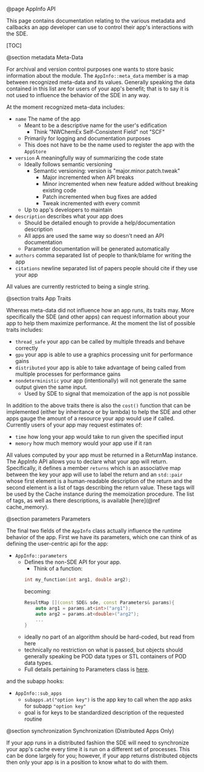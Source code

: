 @page AppInfo API

This page contains documentation relating to the various metadata and callbacks
an app developer can use to control their app's interactions with the SDE.

[TOC]

@section metadata Meta-Data

For archival and version control purposes one wants to store basic information 
about the module.  The `AppInfo::meta_data` member is a map between recognized 
meta-data and its values.  Generally speaking the data contained in this list
are for users of your app's benefit; that is to say it is not used to influence 
the behavior of the SDE in any way.    

At the moment recognized meta-data includes:

- `name` The name of the app 
  - Meant to be a descriptive name for the user's edification
    - Think "NWChemEx Self-Consistent Field" not "SCF"
  - Primarily for logging and documentation purposes     
  - This does not have to be the name used to register the app with the 
  `AppStore`
- `version` A meaningfully way of summarizing the code state 
  - Ideally follows semantic versioning
    - Semantic versioning: version is "major.minor.patch.tweak"
      - Major incremented when API breaks
      - Minor incremented when new feature added without breaking existing code
      - Patch incremented when bug fixes are added
      - Tweak incremented with every commit      
  - Up to app's developers to maintain
- `description` describes what your app does
  - Should be detailed enough to provide a help/documentation description
  - All apps are used the same way so doesn't need an API documentation
  - Parameter documentation will be generated automatically
- `authors` comma separated list of people to thank/blame for writing the app
- `citations` newline separated list of papers people should cite if they use
  your app

All values are currently restricted to being a single string.

@section traits App Traits

Whereas meta-data did not influence how an app runs, its traits may.  More 
specifically the SDE (and other apps) can request information about your app to
help them maximize performance.  At the moment the list of possible traits 
includes: 

- `thread_safe` your app can be called by multiple threads and behave correctly
- `gpu` your app is able to use a graphics processing unit for performance gains
- `distributed` your app is able to take advantage of being called from multiple
processes for performance gains
- `nondeterministic` your app (intentionally) will not generate the same output
given the same input.
  - Used by SDE to signal that memoization of the app is not possible

In addition to the above traits there is also the `cost()` function that can be 
implemented (either by inheritance or by lambda) to help the SDE and other apps
gauge the amount of a resource your app would use if called.  Currently users of
your app may request estimates of:

- `time` how long your app would take to run given the specified input
- `memory` how much memory would your app use if it ran

All values computed by your app must be returned in a ReturnMap instance.  The
AppInfo API allows you to declare what your app will return.  Specifically, it
defines a member `returns` which is an associative map between the key your app 
will use to label the return and an `std::pair` whose first element is a 
human-readable description of the return and the second element is a list of 
tags describing the return value.  These tags will be used by the Cache instance
during the memoization procedure.  The list of tags, as well as there 
descriptions, is available [here](@ref cache_memory).
    

@section parameters Parameters
   
The final two fields of the `AppInfo` class actually influence the runtime 
behavior of the app.  First we have its parameters, which one can think of 
as defining the user-centric api for the app:   

- `AppInfo::parameters`
  - Defines the non-SDE API for your app.
    - Think of a function:
    ```.cpp
    int my_function(int arg1, double arg2);
    ```
    becoming:
    ```.cpp
    ResultMap [](const SDE& sde, const Parameters& params){
        auto arg1 = params.at<int>("arg1");
        auto arg2 = params.at<double>("arg2");
        ...
    }
    ```
  - ideally no part of an algorithm should be hard-coded, but read from here
  - technically no restriction on what is passed, but objects should generally
    speaking be POD data types or STL containers of POD data types.
  - Full details pertaining to Parameters class is [here](dox/parameters.md).

and the subapp hooks:
- `AppInfo::sub_apps`
  - `subapps.at("option key")` is the app key to call when the app asks for
    subapp `"option key"`
  - goal is for keys to be standardized description of the requested routine

@section synchronization Synchronization (Distributed Apps Only)

If your app runs in a distributed fashion the SDE will need to synchronize your
app's cache every time it is run on a different set of processes.  This can be
done largely for you; however, if your app returns distributed objects then only
your app is in a position to know what to do with them.
